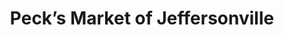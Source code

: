 ---
title: "Peck’s Market of Jeffersonville"
url: /jeffersonville/pecks-market-of-jeffersonville/
shop: supermarket
---